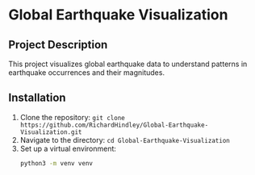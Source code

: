 # Global Earthquake Visualization

## Project Description
This project visualizes global earthquake data to understand patterns in earthquake occurrences and their magnitudes.

## Installation
1. Clone the repository: `git clone https://github.com/RichardHindley/Global-Earthquake-Visualization.git`
2. Navigate to the directory: `cd Global-Earthquake-Visualization`
3. Set up a virtual environment:
   ```bash
   python3 -m venv venv
